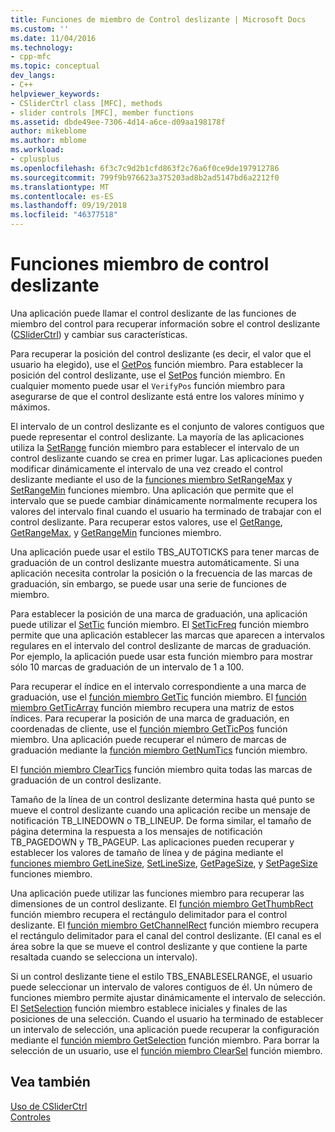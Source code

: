 ```yaml
---
title: Funciones de miembro de Control deslizante | Microsoft Docs
ms.custom: ''
ms.date: 11/04/2016
ms.technology:
- cpp-mfc
ms.topic: conceptual
dev_langs:
- C++
helpviewer_keywords:
- CSliderCtrl class [MFC], methods
- slider controls [MFC], member functions
ms.assetid: dbde49ee-7306-4d14-a6ce-d09aa198178f
author: mikeblome
ms.author: mblome
ms.workload:
- cplusplus
ms.openlocfilehash: 6f3c7c9d2b1cfd863f2c76a6f0ce9de197912786
ms.sourcegitcommit: 799f9b976623a375203ad8b2ad5147bd6a2212f0
ms.translationtype: MT
ms.contentlocale: es-ES
ms.lasthandoff: 09/19/2018
ms.locfileid: "46377518"
---
```

# <a name="slider-control-member-functions"></a>Funciones miembro de control deslizante

Una aplicación puede llamar el control deslizante de las funciones de miembro del control para recuperar información sobre el control deslizante ([CSliderCtrl](../mfc/reference/csliderctrl-class.md)) y cambiar sus características.

Para recuperar la posición del control deslizante (es decir, el valor que el usuario ha elegido), use el [GetPos](../mfc/reference/csliderctrl-class.md#getpos) función miembro. Para establecer la posición del control deslizante, use el [SetPos](../mfc/reference/csliderctrl-class.md#setpos) función miembro. En cualquier momento puede usar el `VerifyPos` función miembro para asegurarse de que el control deslizante está entre los valores mínimo y máximos.

El intervalo de un control deslizante es el conjunto de valores contiguos que puede representar el control deslizante. La mayoría de las aplicaciones utiliza la [SetRange](../mfc/reference/csliderctrl-class.md#setrange) función miembro para establecer el intervalo de un control deslizante cuando se crea en primer lugar. Las aplicaciones pueden modificar dinámicamente el intervalo de una vez creado el control deslizante mediante el uso de la [funciones miembro SetRangeMax](../mfc/reference/csliderctrl-class.md#setrangemax) y [SetRangeMin](../mfc/reference/csliderctrl-class.md#setrangemin) funciones miembro. Una aplicación que permite que el intervalo que se puede cambiar dinámicamente normalmente recupera los valores del intervalo final cuando el usuario ha terminado de trabajar con el control deslizante. Para recuperar estos valores, use el [GetRange](../mfc/reference/csliderctrl-class.md#getrange), [GetRangeMax](../mfc/reference/csliderctrl-class.md#getrangemax), y [GetRangeMin](../mfc/reference/csliderctrl-class.md#getrangemin) funciones miembro.

Una aplicación puede usar el estilo TBS_AUTOTICKS para tener marcas de graduación de un control deslizante muestra automáticamente. Si una aplicación necesita controlar la posición o la frecuencia de las marcas de graduación, sin embargo, se puede usar una serie de funciones de miembro.

Para establecer la posición de una marca de graduación, una aplicación puede utilizar el [SetTic](../mfc/reference/csliderctrl-class.md#settic) función miembro. El [SetTicFreq](../mfc/reference/csliderctrl-class.md#setticfreq) función miembro permite que una aplicación establecer las marcas que aparecen a intervalos regulares en el intervalo del control deslizante de marcas de graduación. Por ejemplo, la aplicación puede usar esta función miembro para mostrar sólo 10 marcas de graduación de un intervalo de 1 a 100.

Para recuperar el índice en el intervalo correspondiente a una marca de graduación, use el [función miembro GetTic](../mfc/reference/csliderctrl-class.md#gettic) función miembro. El [función miembro GetTicArray](../mfc/reference/csliderctrl-class.md#getticarray) función miembro recupera una matriz de estos índices. Para recuperar la posición de una marca de graduación, en coordenadas de cliente, use el [función miembro GetTicPos](../mfc/reference/csliderctrl-class.md#getticpos) función miembro. Una aplicación puede recuperar el número de marcas de graduación mediante la [función miembro GetNumTics](../mfc/reference/csliderctrl-class.md#getnumtics) función miembro.

El [función miembro ClearTics](../mfc/reference/csliderctrl-class.md#cleartics) función miembro quita todas las marcas de graduación de un control deslizante.

Tamaño de la línea de un control deslizante determina hasta qué punto se mueve el control deslizante cuando una aplicación recibe un mensaje de notificación TB_LINEDOWN o TB_LINEUP. De forma similar, el tamaño de página determina la respuesta a los mensajes de notificación TB_PAGEDOWN y TB_PAGEUP. Las aplicaciones pueden recuperar y establecer los valores de tamaño de línea y de página mediante el [funciones miembro GetLineSize](../mfc/reference/csliderctrl-class.md#getlinesize), [SetLineSize](../mfc/reference/csliderctrl-class.md#setlinesize), [GetPageSize](../mfc/reference/csliderctrl-class.md#getpagesize), y [SetPageSize](../mfc/reference/csliderctrl-class.md#setpagesize) funciones miembro.

Una aplicación puede utilizar las funciones miembro para recuperar las dimensiones de un control deslizante. El [función miembro GetThumbRect](../mfc/reference/csliderctrl-class.md#getthumbrect) función miembro recupera el rectángulo delimitador para el control deslizante. El [función miembro GetChannelRect](../mfc/reference/csliderctrl-class.md#getchannelrect) función miembro recupera el rectángulo delimitador para el canal del control deslizante. (El canal es el área sobre la que se mueve el control deslizante y que contiene la parte resaltada cuando se selecciona un intervalo).

Si un control deslizante tiene el estilo TBS_ENABLESELRANGE, el usuario puede seleccionar un intervalo de valores contiguos de él. Un número de funciones miembro permite ajustar dinámicamente el intervalo de selección. El [SetSelection](../mfc/reference/csliderctrl-class.md#setselection) función miembro establece iniciales y finales de las posiciones de una selección. Cuando el usuario ha terminado de establecer un intervalo de selección, una aplicación puede recuperar la configuración mediante el [función miembro GetSelection](../mfc/reference/csliderctrl-class.md#getselection) función miembro. Para borrar la selección de un usuario, use el [función miembro ClearSel](../mfc/reference/csliderctrl-class.md#clearsel) función miembro.

## <a name="see-also"></a>Vea también

[Uso de CSliderCtrl](../mfc/using-csliderctrl.md)<br/>
[Controles](../mfc/controls-mfc.md)

